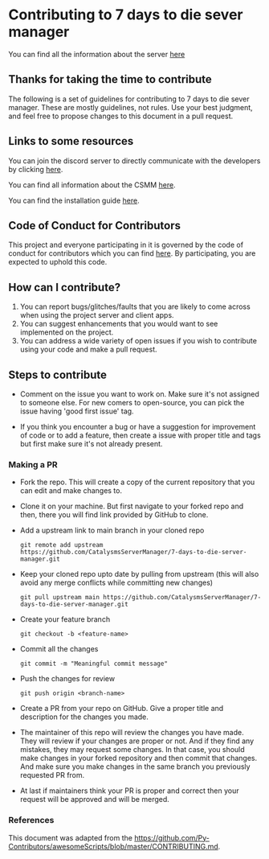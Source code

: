 # Contributing to 7 days to die sever manager
You can find all the information about the server [here](https://docs.csmm.app/en/7D2D)
## Thanks for taking the time to contribute
The following is a set of guidelines for contributing to 7 days to die sever manager. These are mostly guidelines, not rules. Use your best judgment, and feel free to propose changes to this document in a pull request.

## Links to some resources

You can join the discord server to directly communicate with the developers by clicking [here](http://catalysm.net/discord).

You can find all information about the CSMM [here](https://docs.csmm.app/).

You can find the installation guide [here](https://docs.csmm.app/en/CSMM/self-host/installation.html).



## Code of Conduct for Contributors
This project and everyone participating in it is governed by the code of conduct for contributors which you can find [here](CODE_OF_CONDUCT.md). By participating, you are expected to uphold this code.

## How can I contribute?
1. You can report bugs/glitches/faults that you are likely to come across when using the project server and client apps.
2. You can suggest enhancements that you would want to see implemented on the project.
3. You can address a wide variety of open issues if you wish to contribute using your code and make a pull request.

## Steps to contribute

* Comment on the issue you want to work on. Make sure it's not assigned to someone else. For new comers to open-source, you can pick the issue having 'good first issue' tag.

* If you think you encounter a bug or have a suggestion for improvement of code or to add a feature, then create a issue with proper title and tags but first make sure it's not already present.

### Making a PR


* Fork the repo. This will create a copy of the current repository that you can edit and make changes to.

* Clone it on your machine. But first navigate to your forked repo and then, there you will find link provided by GitHub to clone.

* Add a upstream link to main branch in your cloned repo
    ```
    git remote add upstream https://github.com/CatalysmsServerManager/7-days-to-die-server-manager.git
    ```
* Keep your cloned repo upto date by pulling from upstream (this will also avoid any merge conflicts while committing new changes)
    ```
    git pull upstream main https://github.com/CatalysmsServerManager/7-days-to-die-server-manager.git
    ```
* Create your feature branch
    ```
    git checkout -b <feature-name>
    ```
* Commit all the changes
    ```
    git commit -m "Meaningful commit message"
    ```
* Push the changes for review
    ```
    git push origin <branch-name>
    ```
* Create a PR from your repo on GitHub. Give a proper title and description for the changes you made.

* The maintainer of this repo will review the changes you have made. They will review if your changes are proper or not. And if they find any mistakes, they may request some changes. In that case, you should make changes in your forked repository and then commit that changes. And make sure you make changes in the same branch you previously requested PR from.

* At last if maintainers think your PR is proper and correct then your request will be approved and will be merged.

### References
  This document was adapted from the https://github.com/Py-Contributors/awesomeScripts/blob/master/CONTRIBUTING.md.
